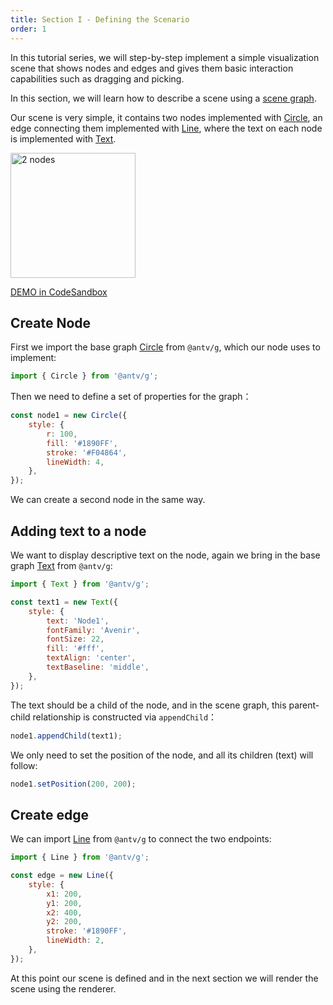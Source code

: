 ```yaml
---
title: Section I - Defining the Scenario
order: 1
---
```


In this tutorial series, we will step-by-step implement a simple visualization scene that shows nodes and edges and gives them basic interaction capabilities such as dragging and picking.

In this section, we will learn how to describe a scene using a [scene graph](/en/guide/diving-deeper/scenegraph).

Our scene is very simple, it contains two nodes implemented with [Circle](/en/api/basic/circle), an edge connecting them implemented with [Line](/en/api/basic/line), where the text on each node is implemented with [Text](/en/api/basic/text).

<img src="https://gw.alipayobjects.com/mdn/rms_6ae20b/afts/img/A*5irUQKZPTVoAAAAAAAAAAAAAARQnAQ" width="200" alt="2 nodes">

[DEMO in CodeSandbox](https://codesandbox.io/s/ru-men-jiao-cheng-qs3zn?file=/index.js)

## Create Node

First we import the base graph [Circle](/en/api/basic/circle) from `@antv/g`, which our node uses to implement:

```javascript
import { Circle } from '@antv/g';
```

Then we need to define a set of properties for the graph：

```javascript
const node1 = new Circle({
    style: {
        r: 100,
        fill: '#1890FF',
        stroke: '#F04864',
        lineWidth: 4,
    },
});
```

We can create a second node in the same way.

## Adding text to a node

We want to display descriptive text on the node, again we bring in the base graph [Text](/en/api/basic/text) from `@antv/g`:

```javascript
import { Text } from '@antv/g';

const text1 = new Text({
    style: {
        text: 'Node1',
        fontFamily: 'Avenir',
        fontSize: 22,
        fill: '#fff',
        textAlign: 'center',
        textBaseline: 'middle',
    },
});
```

The text should be a child of the node, and in the scene graph, this parent-child relationship is constructed via `appendChild`：

```javascript
node1.appendChild(text1);
```

We only need to set the position of the node, and all its children (text) will follow:

```javascript
node1.setPosition(200, 200);
```

## Create edge

We can import [Line](/en/api/basic/line) from `@antv/g` to connect the two endpoints:

```javascript
import { Line } from '@antv/g';

const edge = new Line({
    style: {
        x1: 200,
        y1: 200,
        x2: 400,
        y2: 200,
        stroke: '#1890FF',
        lineWidth: 2,
    },
});
```

At this point our scene is defined and in the next section we will render the scene using the renderer.
